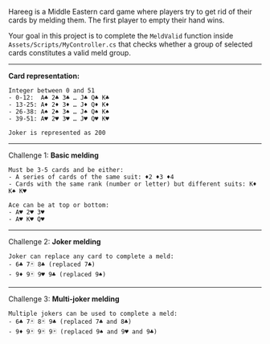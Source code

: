 Hareeg is a Middle Eastern card game where players try to get rid of their cards by melding them. The first player to empty their hand wins.

Your goal in this project is to complete the `MeldValid` function inside `Assets/Scripts/MyController.cs` that checks whether a group of selected cards constitutes a valid meld group.

---

**Card representation:**
```
Integer between 0 and 51
- 0-12:  A♣ 2♣ 3♣ … J♣ Q♣ K♣
- 13-25: A♦ 2♦ 3♦ … J♦ Q♦ K♦
- 26-38: A♠ 2♠ 3♠ … J♠ Q♠ K♠
- 39-51: A♥ 2♥ 3♥ … J♥ Q♥ K♥

Joker is represented as 200
```

---

Challenge 1: **Basic melding**

```
Must be 3-5 cards and be either:
- A series of cards of the same suit: ♦2 ♦3 ♦4
- Cards with the same rank (number or letter) but different suits: K♦ K♠ K♥

Ace can be at top or bottom: 
- A♥ 2♥ 3♥ 
- A♥ K♥ Q♥
```

---

Challenge 2: **Joker melding**

```
Joker can replace any card to complete a meld:
- 6♣ 7🃏 8♣ (replaced 7♣)
- 9♦ 9🃏 9♥ 9♣ (replaced 9♠)
```

---

Challenge 3: **Multi-joker melding**

```
Multiple jokers can be used to complete a meld:
- 6♣ 7🃏 8🃏 9♣ (replaced 7♣ and 8♣)
- 9♦ 9🃏 9🃏 9🃏 (replaced 9♠ and 9♥ and 9♣)
```
